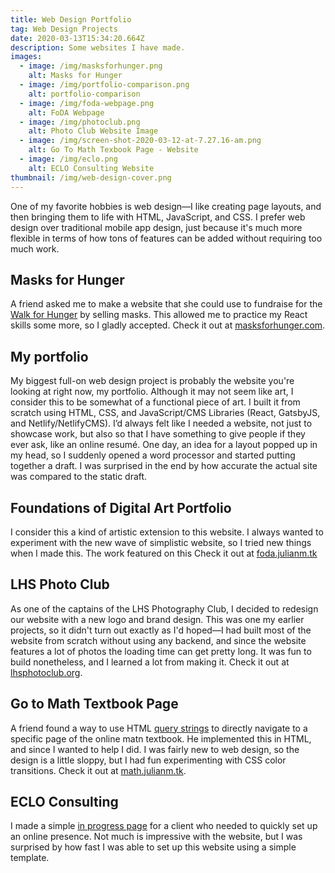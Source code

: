 ```yaml
---
title: Web Design Portfolio
tag: Web Design Projects
date: 2020-03-13T15:34:20.664Z
description: Some websites I have made.
images:
  - image: /img/masksforhunger.png
    alt: Masks for Hunger
  - image: /img/portfolio-comparison.png
    alt: portfolio-comparison
  - image: /img/foda-webpage.png
    alt: FoDA Webpage
  - image: /img/photoclub.png
    alt: Photo Club Website Image
  - image: /img/screen-shot-2020-03-12-at-7.27.16-am.png
    alt: Go To Math Texbook Page - Website
  - image: /img/eclo.png
    alt: ECLO Consulting Website
thumbnail: /img/web-design-cover.png
---
```

One of my favorite hobbies is web design—I like creating page layouts, and then bringing them to life with HTML, JavaScript, and CSS. I prefer web design over traditional mobile app design, just because it's much more flexible in terms of how tons of features can be added without requiring too much work.

## Masks for Hunger

A friend asked me to make a website that she could use to fundraise for the [Walk for Hunger](http://www.projectbread.org/walk-for-hunger/walk-history.html) by selling masks. This allowed me to practice my React skills some more, so I gladly accepted. Check it out at [masksforhunger.com](https://masksforhunger.com).

## My portfolio

My biggest full-on web design project is probably the website you're looking at right now, my portfolio. Although it may not seem like art, I consider this to be somewhat of a functional piece of art. I built it from scratch using HTML, CSS, and JavaScript/CMS Libraries (React, GatsbyJS, and Netlify/NetlifyCMS). I’d always felt like I needed a website, not just to showcase work, but also so that I have something to give people if they ever ask, like an online resumé. One day, an idea for a layout popped up in my head, so I suddenly opened a word processor and started putting together a draft. I was surprised in the end by how accurate the actual site was compared to the static draft.

## Foundations of Digital Art Portfolio

I consider this a kind of artistic extension to this website. I always wanted to experiment with the new wave of simplistic website, so I tried new things when I made this. The work featured on this Check it out at [foda.julianm.tk](https://foda.julianm.tk)

## LHS Photo Club

As one of the captains of the LHS Photography Club, I decided to redesign our website with a new logo and brand design. This was one my earlier projects, so it didn't turn out exactly as I'd hoped—I had built most of the website from scratch without using any backend, and since the website features a lot of photos the loading time can get pretty long. It was fun to build nonetheless, and I learned a lot from making it. Check it out at [lhsphotoclub.org](http://lhsphotoclub.org).

## Go to Math Textbook Page

A friend found a way to use HTML [query strings](https://en.wikipedia.org/wiki/Query_string) to directly navigate to a specific page of the online matn textbook. He implemented this in HTML, and since I wanted to help I did. I was fairly new to web design, so the design is a little sloppy, but I had fun experimenting with CSS color transitions. Check it out at [math.julianm.tk](http://math.julianm.tk).

## ECLO Consulting

I made a simple [in progress page](http://ecloconsulting.com) for a client who needed to quickly set up an online presence. Not much is impressive with the website, but I was surprised by how fast I was able to set up this website using a simple template.